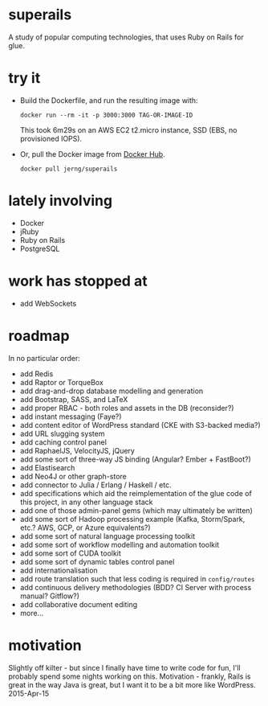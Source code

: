 # superails
A study of popular computing technologies, that uses Ruby on Rails for glue.

# try it
* Build the Dockerfile, and run the resulting image with:

  `docker run --rm -it -p 3000:3000 TAG-OR-IMAGE-ID`

  This took 6m29s on an AWS EC2 t2.micro instance, SSD (EBS, no provisioned IOPS).

* Or, pull the Docker image from [Docker Hub](https://registry.hub.docker.com/u/jerng/superails/).

  `docker pull jerng/superails`

# lately involving
* Docker
* jRuby
* Ruby on Rails
* PostgreSQL 

# work has stopped at
* add WebSockets

# roadmap
In no particular order:
* add Redis
* add Raptor or TorqueBox
* add drag-and-drop database modelling and generation
* add Bootstrap, SASS, and LaTeX
* add proper RBAC - both roles and assets in the DB (reconsider?)
* add instant messaging (Faye?)
* add content editor of WordPress standard (CKE with S3-backed media?)
* add URL slugging system
* add caching control panel
* add RaphaelJS, VelocityJS, jQuery
* add some sort of three-way JS binding (Angular? Ember + FastBoot?)
* add Elastisearch
* add Neo4J or other graph-store
* add connector to Julia / Erlang / Haskell / etc.
* add specifications which aid the reimplementation of the glue code of this project, in any other language stack 
* add one of those admin-panel gems (which may ultimately be written)
* add some sort of Hadoop processing example (Kafka, Storm/Spark, etc.? AWS, GCP, or Azure equivalents?)
* add some sort of natural language processing toolkit
* add some sort of workflow modelling and automation toolkit
* add some sort of CUDA toolkit
* add some sort of dynamic tables control panel
* add internationalisation
* add route translation such that less coding is required in `config/routes`
* add continuous delivery methodologies (BDD? CI Server with process manual? Gitflow?)
* add collaborative document editing
* more...

# motivation

Slightly off kilter - but since I finally have time to write code for fun, I'll probably spend some nights working on this. Motivation - frankly, Rails is great in the way Java is great, but I want it to be a bit more like WordPress. 2015-Apr-15
